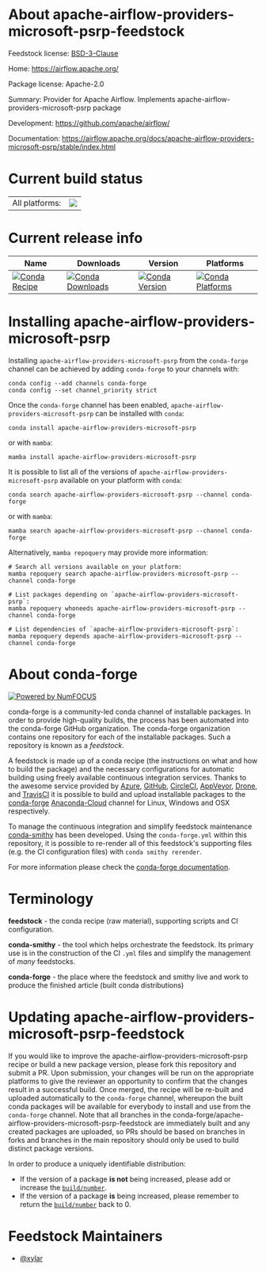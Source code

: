 About apache-airflow-providers-microsoft-psrp-feedstock
=======================================================

Feedstock license: [BSD-3-Clause](https://github.com/conda-forge/apache-airflow-providers-microsoft-psrp-feedstock/blob/main/LICENSE.txt)

Home: https://airflow.apache.org/

Package license: Apache-2.0

Summary: Provider for Apache Airflow. Implements apache-airflow-providers-microsoft-psrp package

Development: https://github.com/apache/airflow/

Documentation: https://airflow.apache.org/docs/apache-airflow-providers-microsoft-psrp/stable/index.html

Current build status
====================


<table><tr><td>All platforms:</td>
    <td>
      <a href="https://dev.azure.com/conda-forge/feedstock-builds/_build/latest?definitionId=15859&branchName=main">
        <img src="https://dev.azure.com/conda-forge/feedstock-builds/_apis/build/status/apache-airflow-providers-microsoft-psrp-feedstock?branchName=main">
      </a>
    </td>
  </tr>
</table>

Current release info
====================

| Name | Downloads | Version | Platforms |
| --- | --- | --- | --- |
| [![Conda Recipe](https://img.shields.io/badge/recipe-apache--airflow--providers--microsoft--psrp-green.svg)](https://anaconda.org/conda-forge/apache-airflow-providers-microsoft-psrp) | [![Conda Downloads](https://img.shields.io/conda/dn/conda-forge/apache-airflow-providers-microsoft-psrp.svg)](https://anaconda.org/conda-forge/apache-airflow-providers-microsoft-psrp) | [![Conda Version](https://img.shields.io/conda/vn/conda-forge/apache-airflow-providers-microsoft-psrp.svg)](https://anaconda.org/conda-forge/apache-airflow-providers-microsoft-psrp) | [![Conda Platforms](https://img.shields.io/conda/pn/conda-forge/apache-airflow-providers-microsoft-psrp.svg)](https://anaconda.org/conda-forge/apache-airflow-providers-microsoft-psrp) |

Installing apache-airflow-providers-microsoft-psrp
==================================================

Installing `apache-airflow-providers-microsoft-psrp` from the `conda-forge` channel can be achieved by adding `conda-forge` to your channels with:

```
conda config --add channels conda-forge
conda config --set channel_priority strict
```

Once the `conda-forge` channel has been enabled, `apache-airflow-providers-microsoft-psrp` can be installed with `conda`:

```
conda install apache-airflow-providers-microsoft-psrp
```

or with `mamba`:

```
mamba install apache-airflow-providers-microsoft-psrp
```

It is possible to list all of the versions of `apache-airflow-providers-microsoft-psrp` available on your platform with `conda`:

```
conda search apache-airflow-providers-microsoft-psrp --channel conda-forge
```

or with `mamba`:

```
mamba search apache-airflow-providers-microsoft-psrp --channel conda-forge
```

Alternatively, `mamba repoquery` may provide more information:

```
# Search all versions available on your platform:
mamba repoquery search apache-airflow-providers-microsoft-psrp --channel conda-forge

# List packages depending on `apache-airflow-providers-microsoft-psrp`:
mamba repoquery whoneeds apache-airflow-providers-microsoft-psrp --channel conda-forge

# List dependencies of `apache-airflow-providers-microsoft-psrp`:
mamba repoquery depends apache-airflow-providers-microsoft-psrp --channel conda-forge
```


About conda-forge
=================

[![Powered by
NumFOCUS](https://img.shields.io/badge/powered%20by-NumFOCUS-orange.svg?style=flat&colorA=E1523D&colorB=007D8A)](https://numfocus.org)

conda-forge is a community-led conda channel of installable packages.
In order to provide high-quality builds, the process has been automated into the
conda-forge GitHub organization. The conda-forge organization contains one repository
for each of the installable packages. Such a repository is known as a *feedstock*.

A feedstock is made up of a conda recipe (the instructions on what and how to build
the package) and the necessary configurations for automatic building using freely
available continuous integration services. Thanks to the awesome service provided by
[Azure](https://azure.microsoft.com/en-us/services/devops/), [GitHub](https://github.com/),
[CircleCI](https://circleci.com/), [AppVeyor](https://www.appveyor.com/),
[Drone](https://cloud.drone.io/welcome), and [TravisCI](https://travis-ci.com/)
it is possible to build and upload installable packages to the
[conda-forge](https://anaconda.org/conda-forge) [Anaconda-Cloud](https://anaconda.org/)
channel for Linux, Windows and OSX respectively.

To manage the continuous integration and simplify feedstock maintenance
[conda-smithy](https://github.com/conda-forge/conda-smithy) has been developed.
Using the ``conda-forge.yml`` within this repository, it is possible to re-render all of
this feedstock's supporting files (e.g. the CI configuration files) with ``conda smithy rerender``.

For more information please check the [conda-forge documentation](https://conda-forge.org/docs/).

Terminology
===========

**feedstock** - the conda recipe (raw material), supporting scripts and CI configuration.

**conda-smithy** - the tool which helps orchestrate the feedstock.
                   Its primary use is in the construction of the CI ``.yml`` files
                   and simplify the management of *many* feedstocks.

**conda-forge** - the place where the feedstock and smithy live and work to
                  produce the finished article (built conda distributions)


Updating apache-airflow-providers-microsoft-psrp-feedstock
==========================================================

If you would like to improve the apache-airflow-providers-microsoft-psrp recipe or build a new
package version, please fork this repository and submit a PR. Upon submission,
your changes will be run on the appropriate platforms to give the reviewer an
opportunity to confirm that the changes result in a successful build. Once
merged, the recipe will be re-built and uploaded automatically to the
`conda-forge` channel, whereupon the built conda packages will be available for
everybody to install and use from the `conda-forge` channel.
Note that all branches in the conda-forge/apache-airflow-providers-microsoft-psrp-feedstock are
immediately built and any created packages are uploaded, so PRs should be based
on branches in forks and branches in the main repository should only be used to
build distinct package versions.

In order to produce a uniquely identifiable distribution:
 * If the version of a package **is not** being increased, please add or increase
   the [``build/number``](https://docs.conda.io/projects/conda-build/en/latest/resources/define-metadata.html#build-number-and-string).
 * If the version of a package **is** being increased, please remember to return
   the [``build/number``](https://docs.conda.io/projects/conda-build/en/latest/resources/define-metadata.html#build-number-and-string)
   back to 0.

Feedstock Maintainers
=====================

* [@xylar](https://github.com/xylar/)

